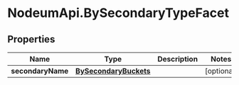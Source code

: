# NodeumApi.BySecondaryTypeFacet

## Properties

Name | Type | Description | Notes
------------ | ------------- | ------------- | -------------
**secondaryName** | [**BySecondaryBuckets**](BySecondaryBuckets.md) |  | [optional] 


